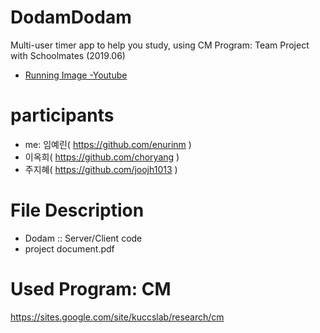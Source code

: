 # DodamDodam

Multi-user timer app to help you study, using CM Program: Team Project with Schoolmates (2019.06)
- [Running Image -Youtube](https://www.youtube.com/playlist?list=PLIQFkNPFMKK2KIjrLJWWWIqrUvgE7Z-T8)

# participants

  - me: 임예린( https://github.com/enurinm )
  - 이옥희( https://github.com/choryang )
  - 주지혜( https://github.com/joojh1013 )

# File Description

- Dodam :: Server/Client code
- project document.pdf

# Used Program: CM

https://sites.google.com/site/kuccslab/research/cm
